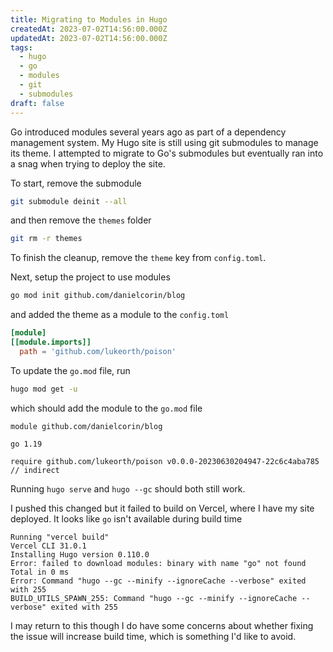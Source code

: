 ```yaml
---
title: Migrating to Modules in Hugo
createdAt: 2023-07-02T14:56:00.000Z
updatedAt: 2023-07-02T14:56:00.000Z
tags:
  - hugo
  - go
  - modules
  - git
  - submodules
draft: false
---
```


Go introduced modules several years ago as part of a dependency management system.
My Hugo site is still using git submodules to manage its theme.
I attempted to migrate to Go's submodules but eventually ran into a snag when trying to deploy the site.

To start, remove the submodule

```sh
git submodule deinit --all
```

and then remove the `themes` folder

```sh
git rm -r themes
```

To finish the cleanup, remove the `theme` key from `config.toml`.

Next, setup the project to use modules

```sh
go mod init github.com/danielcorin/blog
```

and added the theme as a module to the `config.toml`

```toml
[module]
[[module.imports]]
  path = 'github.com/lukeorth/poison'
```

To update the `go.mod` file, run

```sh
hugo mod get -u
```

which should add the module to the `go.mod` file

```text
module github.com/danielcorin/blog

go 1.19

require github.com/lukeorth/poison v0.0.0-20230630204947-22c6c4aba785 // indirect
```

Running `hugo serve` and `hugo --gc` should both still work.

I pushed this changed but it failed to build on Vercel, where I have my site deployed.
It looks like `go` isn't available during build time

```text
Running "vercel build"
Vercel CLI 31.0.1
Installing Hugo version 0.110.0
Error: failed to download modules: binary with name "go" not found
Total in 0 ms
Error: Command "hugo --gc --minify --ignoreCache --verbose" exited with 255
BUILD_UTILS_SPAWN_255: Command "hugo --gc --minify --ignoreCache --verbose" exited with 255
```

I may return to this though I do have some concerns about whether fixing the issue will increase build time, which is something I'd like to avoid.
